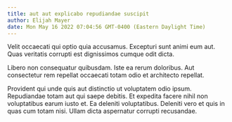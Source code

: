 ```yaml
---
title: aut aut explicabo repudiandae suscipit
author: Elijah Mayer
date: Mon May 16 2022 07:04:56 GMT-0400 (Eastern Daylight Time)
---
```

Velit occaecati qui optio quia accusamus. Excepturi sunt animi eum aut. Quas veritatis corrupti est dignissimos cumque odit dicta.

 Libero non consequatur quibusdam. Iste ea rerum doloribus. Aut consectetur rem repellat occaecati totam odio et architecto repellat.

 Provident qui unde quis aut distinctio ut voluptatem odio ipsum. Repudiandae totam aut qui saepe debitis. Et expedita facere nihil non voluptatibus earum iusto et. Ea deleniti voluptatibus. Deleniti vero et quis in quas cum totam nisi. Ullam dicta aspernatur corrupti recusandae.